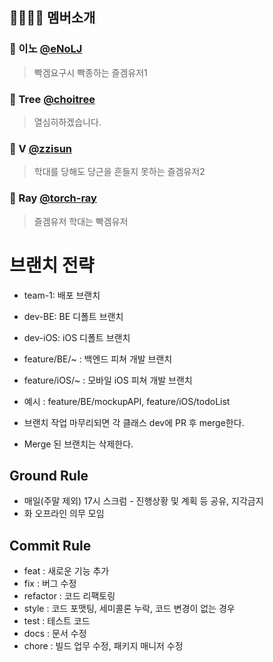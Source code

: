 ## 👨‍👩‍👧‍👦 멤버소개
### 👨‍ 이노 [@eNoLJ](https://github.com/eNoLJ)
> 빡겜요구시 빡종하는 즐겜유저1

### 👩‍ Tree [@choitree](https://github.com/choitree)
> 열심히하겠습니다.

### 👧‍ V [@zzisun](https://github.com/zzisun)
> 학대를 당해도 당근을 흔들지 못하는 즐겜유저2

### 👦 Ray [@torch-ray](https://github.com/torch-ray)
> 즐겜유저 학대는 빡겜유저

# 브랜치 전략

* team-1: 배포 브랜치
* dev-BE: BE 디폴트 브랜치

* dev-iOS: iOS 디폴트 브랜치
* feature/BE/~ : 백엔드 피쳐 개발 브랜치
* feature/iOS/~ : 모바일 iOS 피쳐 개발 브랜치
* 예시 : feature/BE/mockupAPI, feature/iOS/todoList
* 브랜치 작업 마무리되면 각 클래스 dev에 PR 후 merge한다. 
* Merge 된 브랜치는 삭제한다.



## Ground Rule

- 매일(주말 제외) 17시 스크럼 - 진행상황 및 계획 등 공유, 지각금지
- 화 오프라인 의무 모임

## Commit Rule
- feat : 새로운 기능 추가
- fix : 버그 수정
- refactor : 코드 리팩토링
- style : 코드 포맷팅, 세미콜론 누락, 코드 변경이 없는 경우
- test : 테스트 코드
- docs : 문서 수정
- chore : 빌드 업무 수정, 패키지 매니저 수정
